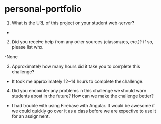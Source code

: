 # personal-portfolio

1. What is the URL of this project on your student web-server?

- 

2. Did you receive help from any other sources (classmates, etc.)? If so, please list who.

-None

3. Approximately how many hours did it take you to complete this challenge?

- It took me approximately 12~14 hours to complete the challenge.

4. Did you encounter any problems in this challenge we should warn students about in the future? How can we make the challenge better?

- I had trouble with using Firebase with Angular. It would be awesome if we could quickly go over it as a class before we are expective to use it for an assignment.
